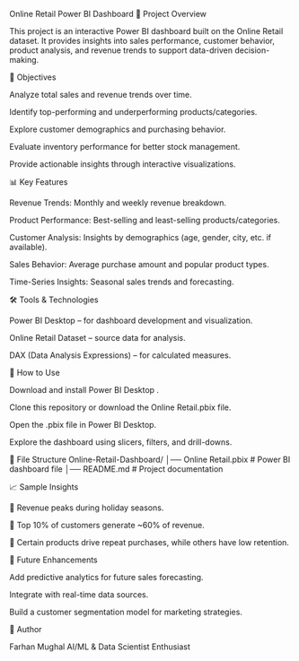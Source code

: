 Online Retail Power BI Dashboard
📌 Project Overview

This project is an interactive Power BI dashboard built on the Online Retail dataset.
It provides insights into sales performance, customer behavior, product analysis, and revenue trends to support data-driven decision-making.

🎯 Objectives

Analyze total sales and revenue trends over time.

Identify top-performing and underperforming products/categories.

Explore customer demographics and purchasing behavior.

Evaluate inventory performance for better stock management.

Provide actionable insights through interactive visualizations.

📊 Key Features

Revenue Trends: Monthly and weekly revenue breakdown.

Product Performance: Best-selling and least-selling products/categories.

Customer Analysis: Insights by demographics (age, gender, city, etc. if available).

Sales Behavior: Average purchase amount and popular product types.

Time-Series Insights: Seasonal sales trends and forecasting.

🛠️ Tools & Technologies

Power BI Desktop – for dashboard development and visualization.

Online Retail Dataset – source data for analysis.

DAX (Data Analysis Expressions) – for calculated measures.

🚀 How to Use

Download and install Power BI Desktop
.

Clone this repository or download the Online Retail.pbix file.

Open the .pbix file in Power BI Desktop.

Explore the dashboard using slicers, filters, and drill-downs.

📂 File Structure
Online-Retail-Dashboard/
│── Online Retail.pbix   # Power BI dashboard file
│── README.md            # Project documentation

📈 Sample Insights

📍 Revenue peaks during holiday seasons.

📍 Top 10% of customers generate ~60% of revenue.

📍 Certain products drive repeat purchases, while others have low retention.

🔮 Future Enhancements

Add predictive analytics for future sales forecasting.

Integrate with real-time data sources.

Build a customer segmentation model for marketing strategies.

👤 Author

Farhan Mughal
AI/ML & Data Scientist Enthusiast
